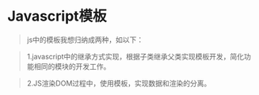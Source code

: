 # Javascript模板

> js中的模板我想归纳成两种，如以下：

> 1.javascript中的继承方式实现，根据子类继承父类实现模板开发，简化功能相同的模块的开发工作。

> 2.JS渲染DOM过程中，使用模板，实现数据和渲染的分离。
